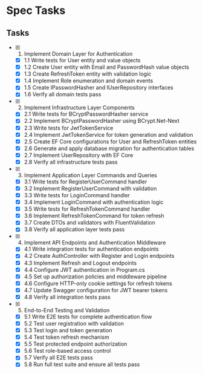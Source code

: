 # Spec Tasks

## Tasks

- [x] 1. Implement Domain Layer for Authentication
  - [x] 1.1 Write tests for User entity and value objects
  - [x] 1.2 Create User entity with Email and PasswordHash value objects
  - [x] 1.3 Create RefreshToken entity with validation logic
  - [x] 1.4 Implement Role enumeration and domain events
  - [x] 1.5 Create IPasswordHasher and IUserRepository interfaces
  - [x] 1.6 Verify all domain tests pass

- [x] 2. Implement Infrastructure Layer Components
  - [x] 2.1 Write tests for BCryptPasswordHasher service
  - [x] 2.2 Implement BCryptPasswordHasher using BCrypt.Net-Next
  - [x] 2.3 Write tests for JwtTokenService
  - [x] 2.4 Implement JwtTokenService for token generation and validation
  - [x] 2.5 Create EF Core configurations for User and RefreshToken entities
  - [x] 2.6 Generate and apply database migration for authentication tables
  - [x] 2.7 Implement UserRepository with EF Core
  - [x] 2.8 Verify all infrastructure tests pass

- [x] 3. Implement Application Layer Commands and Queries
  - [x] 3.1 Write tests for RegisterUserCommand handler
  - [x] 3.2 Implement RegisterUserCommand with validation
  - [x] 3.3 Write tests for LoginCommand handler
  - [x] 3.4 Implement LoginCommand with authentication logic
  - [x] 3.5 Write tests for RefreshTokenCommand handler
  - [x] 3.6 Implement RefreshTokenCommand for token refresh
  - [x] 3.7 Create DTOs and validators with FluentValidation
  - [x] 3.8 Verify all application layer tests pass

- [x] 4. Implement API Endpoints and Authentication Middleware
  - [x] 4.1 Write integration tests for authentication endpoints
  - [x] 4.2 Create AuthController with Register and Login endpoints
  - [x] 4.3 Implement Refresh and Logout endpoints
  - [x] 4.4 Configure JWT authentication in Program.cs
  - [x] 4.5 Set up authorization policies and middleware pipeline
  - [x] 4.6 Configure HTTP-only cookie settings for refresh tokens
  - [x] 4.7 Update Swagger configuration for JWT bearer tokens
  - [x] 4.8 Verify all integration tests pass

- [x] 5. End-to-End Testing and Validation
  - [x] 5.1 Write E2E tests for complete authentication flow
  - [x] 5.2 Test user registration with validation
  - [x] 5.3 Test login and token generation
  - [x] 5.4 Test token refresh mechanism
  - [x] 5.5 Test protected endpoint authorization
  - [x] 5.6 Test role-based access control
  - [x] 5.7 Verify all E2E tests pass
  - [x] 5.8 Run full test suite and ensure all tests pass